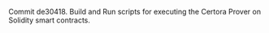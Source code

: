 Commit de30418.                    Build and Run scripts for executing the Certora Prover on Solidity smart contracts.